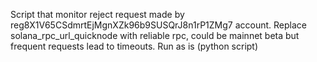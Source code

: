 Script that monitor reject request made by reg8X1V65CSdmrtEjMgnXZk96b9SUSQrJ8n1rP1ZMg7 account. 
Replace solana_rpc_url_quicknode with reliable rpc, could be mainnet beta but frequent requests lead to timeouts. 
Run as is (python script)
